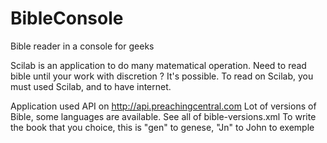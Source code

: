 # BibleConsole
Bible reader in a console for geeks

Scilab is an application to do many matematical operation. Need to read bible until your work with discretion ? It's possible.
To read on Scilab, you must used Scilab, and to have internet.

Application used API on http://api.preachingcentral.com
Lot of versions of Bible, some languages are available. See all of bible-versions.xml
To write the book that you choice, this is "gen" to genese, "Jn" to John to exemple
